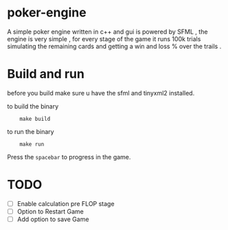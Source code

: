 # poker-engine
A simple poker engine written in c++ and gui is powered by SFML , the engine is very simple , for every stage of the game it runs 100k trials simulating the remaining cards and getting a win and loss % over the trails . 

# Build and run 
before you build make sure u have the sfml and tinyxml2 installed.

to build the binary 
```
    make build
```

to run the binary 
```
    make run 
```

Press the `spacebar` to progress in the game.  

# TODO
- [ ] Enable calculation pre FLOP stage
- [ ] Option to Restart Game
- [ ] Add option to save Game  